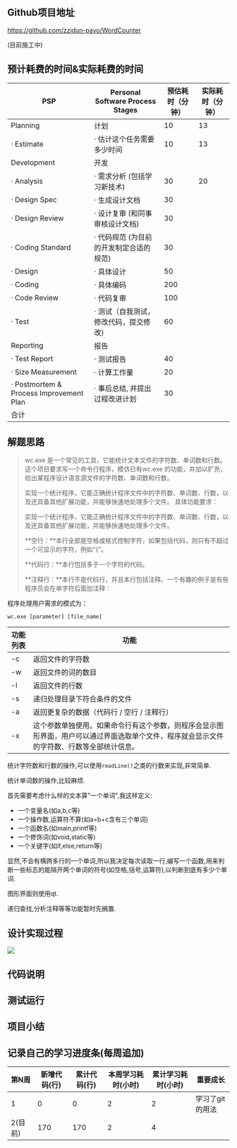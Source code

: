 ## Github项目地址

https://github.com/zzidun-pavo/WordCounter

(目前施工中)

## 预计耗费的时间&实际耗费的时间

| PSP                                     | Personal Software Process Stages        | 预估耗时（分钟） | 实际耗时（分钟） |
| --------------------------------------- | --------------------------------------- | ---------------- | ---------------- |
| Planning                                | 计划                                    | 10               | 13               |
| · Estimate                              | · 估计这个任务需要多少时间              | 10               | 13               |
| Development                             | 开发                                    |                  |                  |
| · Analysis                              | · 需求分析 (包括学习新技术)             | 30               | 20               |
| · Design Spec                           | · 生成设计文档                          | 30               |                  |
| · Design Review                         | · 设计复审 (和同事审核设计文档)         | 30               |                  |
| · Coding Standard                       | · 代码规范 (为目前的开发制定合适的规范) | 30               |                  |
| · Design                                | · 具体设计                              | 50               |                  |
| · Coding                                | · 具体编码                              | 200              |                  |
| · Code Review                           | · 代码复审                              | 100              |                  |
| · Test                                  | · 测试（自我测试，修改代码，提交修改）  | 60               |                  |
| Reporting                               | 报告                                    |                  |                  |
| · Test Report                           | · 测试报告                              | 40               |                  |
| · Size Measurement                      | · 计算工作量                            | 20               |                  |
| · Postmortem & Process Improvement Plan | · 事后总结, 并提出过程改进计划          | 30               |                  |
| 合计                                    |                                         |                  |                  |

## 解题思路

> wc.exe 是一个常见的工具，它能统计文本文件的字符数、单词数和行数。这个项目要求写一个命令行程序，模仿已有wc.exe 的功能，并加以扩充，给出某程序设计语言源文件的字符数、单词数和行数。
>
> 实现一个统计程序，它能正确统计程序文件中的字符数、单词数、行数，以及还具备其他扩展功能，并能够快速地处理多个文件。
> 具体功能要求：
>
> 实现一个统计程序，它能正确统计程序文件中的字符数、单词数、行数，以及还具备其他扩展功能，并能够快速地处理多个文件。
>
> **空行：**本行全部是空格或格式控制字符，如果包括代码，则只有不超过一个可显示的字符，例如“{”。
>
> **代码行：**本行包括多于一个字符的代码。
>
> **注释行：**本行不是代码行，并且本行包括注释。一个有趣的例子是有些程序员会在单字符后面加注释：



程序处理用户需求的模式为：

```shell
wc.exe [parameter] [file_name]
```

| 功能列表 | 功能                                                         |
| -------- | ------------------------------------------------------------ |
| -c       | 返回文件的字符数                                             |
| -w       | 返回文件的词的数目                                           |
| -l       | 返回文件的行数                                               |
| -s       | 递归处理目录下符合条件的文件                                 |
| -a       | 返回更复杂的数据（代码行 / 空行 / 注释行）                   |
| -x       | 这个参数单独使用。如果命令行有这个参数，则程序会显示图形界面，用户可以通过界面选取单个文件，程序就会显示文件的字符数、行数等全部统计信息。 |

统计字符数和行数的操作,可以使用`readLine()`之类的行数来实现,非常简单.

统计单词数的操作,比较麻烦.

首先需要考虑什么样的文本算"一个单词",我这样定义:

* 一个变量名(如a,b,c等)
* 一个操作数,运算符不算(如a=b+c含有三个单词)
* 一个函数名(如main,printf等)
* 一个修饰词(如void,static等)
* 一个关键字(如if,else,return等)

显然,不会有横跨多行的一个单词,所以我决定每次读取一行,编写一个函数,用来判断一些标志的能隔开两个单词的符号(如空格,括号,运算符),以判断到底有多少个单词.

图形界面则使用qt.

递归查找,分析注释等等功能暂时先搁置.

## 设计实现过程

![](https://img2020.cnblogs.com/blog/1597450/202003/1597450-20200320140715912-754498758.jpg)

## 代码说明



## 测试运行



## 项目小结







## 记录自己的学习进度条(每周追加)

| 第N周   | 新增代码(行) | 累计代码(行) | 本周学习耗时(小时) | 累计学习耗时(小时) | 重要成长        |
| ------- | ------------ | ------------ | ------------------ | ------------------ | --------------- |
| 1       | 0            | 0            | 2                  | 2                  | 学习了git的用法 |
| 2(目前) | 170          | 170          | 2                  | 4                  |                 |

